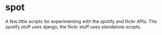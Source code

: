 # spot
A few little scripts for experimenting with the spotify and flickr APIs.
The spotify stuff uses django, the flickr stuff uses standalone scripts.
